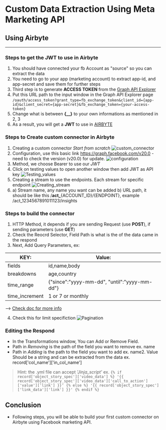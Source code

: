 # Custom Data Extraction Using Meta Marketing API

## Using Airbyte
-----------------------------
### Steps to get the JWT to use in Airbyte
1. You should have connected your fb Account as "source" so you can extract the data
2. You need to go to your app (marketing account) to extract app-id, and app-secret and save them for further steps
3. Third step is to generate **ACCESS TOKEN** from the [Graph API Explorer](https://developers.facebook.com/tools/explorer)
4. Put this URL path to the input window in the Graph API Explorer page
``` /oauth/access_token?grant_type=fb_exchange_token&client_id={app-id}&client_secret={app-secret}&fb_exchange_token={your-access-token} ```
5. Change what is between **{__}** to your own informations as mentioned in 2, 3
6. As a result, you will get a **JWT** to use in [AIRBYTE](https://airbyte.com/)

### Steps to Create custom connector in Airbyte
1. Creating a custom connector *Start from scratch* ![custom_connector](resources/create_custom_connector.jpg)
2. Configuration, use this basic link https://graph.facebook.com/v20.0 -need to check the version (v20.0) for update. ![configuration](resources/config.jpg)
3. Method, we choose Bearer to use our *JWT* 
4. Click on testing values to open another window then add JWT as API key ![Testing_values](resources/add_jwt.jpg)
5. Creating a stream to use the endpoints. Each stream for specific endpoint ![Creating_stream](resources/creating_stream.jpg)
6. a) Stream name, any name you want can be added
    b) URL path, it should be like this /**act_**{ACCOUNT_ID}/{ENDPOINT}, example /act_1234567891011123/insights

### Steps to build the connector
1. HTTP Method, it depends if you are sending Request (use **POST**), if sending parameters (use **GET**)
2. Check the Reocrd Selector, Field Path is what is the of the data came in the respond
3. Next, Add Query Parameters, ex: 

| **KEY:** | **Value:** |
| -------- | ---------- |
| fields   | id,name,body |
| breakdowns | age,country |
| time_range | {"since":"yyyy-mm-dd", "until":"yyyy-mm-dd"} |
| time_increment | 1 or 7 or monthly |
--> [Check doc for more info](https://developers.facebook.com/docs/marketing-api/conversions-api/using-the-api)

4. Check this for limit specifiction ![Pagination](resources/pagination.png)

### Editing the Respond
- In the Transformations window, You can Add or Remove Field.
- Path in *Removing* is the path of the field you want to remove ex. name
- Path in *Adding* is the path to the field you want to add ex. name2. Value Should be a string and can be extracted from the data ex. record['col_name']['in_col_name']
> Hint: the .yml file can accept *'Jinja_script'* ex. ` {% if record['object_story_spec']['video_data'] %} '{{ record['object_story_spec']['video_data']['call_to_action']['value']['link'] }}' {% else %} '{{ record['object_story_spec']['link_data']['link'] }}' {% endif %} `

## Conclusion
- Following steps, you will be able to build your first custom connector on Airbyte using Facebook marketing API.
